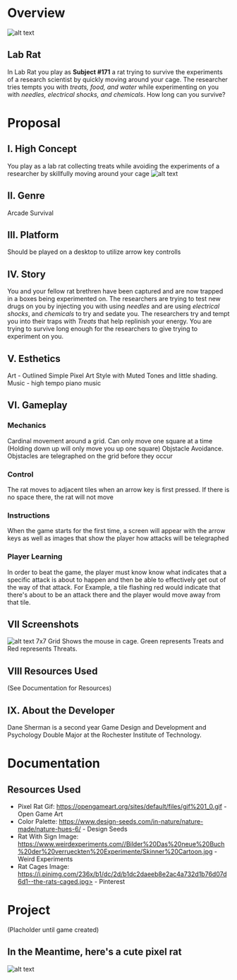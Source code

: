 # Overview
![alt text](https://i.pinimg.com/236x/b1/dc/2d/b1dc2daeeb8e2ac4a732d1b76d07d6d1--the-rats-caged.jpg "rat cages")
## Lab Rat
In Lab Rat you play as **Subject #171** a rat trying to survive the experiments of a research scientist by quickly moving around your cage. The researcher tries tempts you with *treats, food, and water* while experimenting on you with *needles, electrical shocks, and chemicals*. How long can you survive? 

# Proposal    
## I. High Concept
You play as a lab rat collecting treats while avoiding the experiments of a researcher by skillfully moving around your cage
![alt text](https://people.rit.edu/dms7827/project1/media/skinnerCartoon.jpg "skinner mouse cartoon")
## II. Genre
Arcade Survival
## III. Platform
Should be played on a desktop to utilize arrow key controlls
## IV. Story
You and your fellow rat brethren have been captured and are now trapped in a boxes being experimented on. The researchers are trying to test new drugs on you by injecting you with using *needles* and are using *electrical shocks*, and *chemicals* to try and sedate you. The researchers try and tempt you into their traps with *Treats* that help replinish your energy. You are trying to survive long enough for the researchers to give trying to experiment on you. 
## V. Esthetics
Art - Outlined Simple Pixel Art Style with Muted Tones and little shading.
Music -  high tempo piano music
## VI. Gameplay
### Mechanics
Cardinal movement around a grid. Can only move one square at a time (Holding down up will only move you up one square)
Objstacle Avoidance. Objstacles are telegraphed on the grid before they occur
### Control
The rat moves to adjacent tiles when an arrow key is first pressed. If there is no space there, the rat will not move
### Instructions
When the game starts for the first time, a screen will appear with the arrow keys as well as images that show the player how attacks will be telegraphed 
### Player Learning
In order to beat the game, the player must know know what indicates that a specific attack is about to happen and then be able to effectively get out of the way of that attack. For Example, a tile flashing red would indicate that there's about to be an attack there and the player would move away from that tile.        
## VII Screenshots
![alt text](https://people.rit.edu/dms7827/project1/media/GridSmall.png "grid layout")
7x7 Grid Shows the mouse in cage. Green represents Treats and Red represents Threats.
## VIII Resources Used
(See Documentation for Resources)
## IX. About the Developer
Dane Sherman is a second year Game Design and Development and Psychology Double Major at the Rochester Institute of Technology.

# Documentation
## Resources Used
+ Pixel Rat Gif: https://opengameart.org/sites/default/files/gif%201_0.gif - Open Game Art
+ Color Palette: https://www.design-seeds.com/in-nature/nature-made/nature-hues-6/ - Design Seeds
+ Rat With Sign Image: https://www.weirdexperiments.com//Bilder%20Das%20neue%20Buch%20der%20verrueckten%20Experimente/Skinner%20Cartoon.jpg - Weird Experiments
+ Rat Cages Image: https://i.pinimg.com/236x/b1/dc/2d/b1dc2daeeb8e2ac4a732d1b76d07d6d1--the-rats-caged.jpg> - Pinterest 

# Project   
(Placholder until game created)
## In the Meantime, here's a cute pixel rat
![alt text](https://opengameart.org/sites/default/files/gif%201_0.gif "gif of rat")